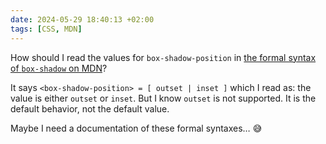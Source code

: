 ```yaml
---
date: 2024-05-29 18:40:13 +02:00
tags: [CSS, MDN]
---
```


How should I read the values for `box-shadow-position` in [the formal syntax of `box-shadow` on MDN](https://developer.mozilla.org/en-US/docs/Web/CSS/box-shadow#formal_syntax)?

It says `<box-shadow-position> = [ outset | inset ]` which I read as: the value is either `outset` or `inset`. But I know `outset` is not supported. It is the default behavior, not the default value.

Maybe I need a documentation of these formal syntaxes… 😅